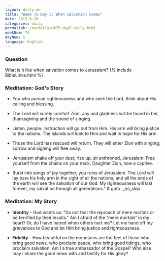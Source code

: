 ```yaml
---
layout: daily-en
title: "Week 75 Day 5: When Salvation Comes"
date: 2019-6-28 
categories: daily
permalink: /en/daily/wk75-day5-daily.html
weekNum: 75
dayNum: 5
language: English
---
```


### Question     
What is it like when salvation comes to Jerusalem?
{% include BibleLinks.html %} 

### Meditation: God's Story   
+ You who pursue righteousness and who seek the Lord, think about His calling and blessing. 

+ The Lord will surely comfort Zion. Joy and gladness will be found in her, thanksgiving and the sound of singing. 

+ Listen, people. Instruction will go out from Him. His arm will bring justice to the nations. The islands will look to Him and wait in hope for His arm. 

+ Those the Lord has rescued will return. They will enter Zion with singing; sorrow and sighing will flee away. 

+ Jerusalem shake off your dust; rise up, sit enthroned, Jerusalem. Free yourself from the chains on your neck, Daughter Zion, now a captive. 

+ Burst into songs of joy together, you ruins of Jerusalem. The Lord will lay bare his holy arm in the sight of all the nations, and all the ends of the earth will see the salvation of our God. My righteousness will last forever, my salvation through all generations."  & goto :_no_skip

### Meditation: My Story   
+ **Identity** - God wants us: "Do not fear the reproach of mere mortals or be terrified by their insults." Am I afraid of the "mere mortals" in my heart? Or, do I have hatred when others hurt me? Let me hand off my grievances to God and let Him bring justice and righteousness. 

+ **Fidelity** - How beautiful on the mountains are the feet of those who bring good news, who proclaim peace, who bring good tidings, who proclaim salvation. Am I a true ambassador of the Gospel? Who else may I share the good news with and testify for His glory? 
